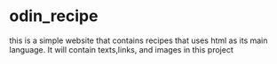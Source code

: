 # odin_recipe
this is a simple website that contains recipes that uses html as its main language. It will contain texts,links, and images in this project